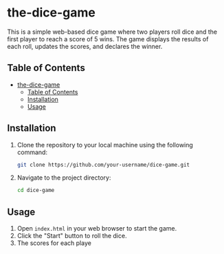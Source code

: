 # the-dice-game

This is a simple web-based dice game where two players roll dice and the first player to reach a score of 5 wins. The game displays the results of each roll, updates the scores, and declares the winner.

## Table of Contents

- [the-dice-game](#the-dice-game)
  - [Table of Contents](#table-of-contents)
  - [Installation](#installation)
  - [Usage](#usage)

## Installation

1. Clone the repository to your local machine using the following command:

    ```bash
    git clone https://github.com/your-username/dice-game.git
    ```

2. Navigate to the project directory:

    ```bash
    cd dice-game
    ```

## Usage

1. Open `index.html` in your web browser to start the game.
2. Click the "Start" button to roll the dice.
3. The scores for each playe
